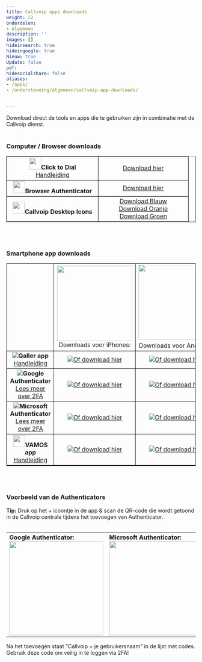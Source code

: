 ```yaml
---
title: Callvoip apps downloads
weight: 22
onderdelen:
- Algemeen
description: ''
images: []
hideinsearch: true
hideingoogle: true
Nieuw: true
Update: false
pdf: 
hidesocialshare: false
aliases:
- /apps/
- /ondersteuning/algemeen/callvoip-app-downloads/


---
```

Download direct de tools en apps die te gebruiken zijn in combinatie met de Callvoip dienst.<br><br>
<h3>Computer / Browser downloads</h3>
<table border="1" cellpadding="10">
<tr>
<td style="border: 1px solid black;" width="226px"><center><img src="https://lh3.googleusercontent.com/hnPEM81dFb18FlOTGYv54Rnc2i1b5yOVMItuNog4rqduciO8nLhylJ1JuXeSBij7AT1K1owFctZkjI0GRAhEzyjStg=w128-h128-e365-rj-sc0x00ffffff" width="32px" height="32px"><b>Click to Dial</b><br><a href="https://www.callvoip.nl/ondersteuning/integraties/click-to-dial/">Handleiding</a></center></td>
<td style="border: 1px solid black;" width="223px"><center><a href="https://chrome.google.com/webstore/detail/callvoip-click-to-dial/hnjepanannlajhppemgdmcjjpimlhkgm?hl=nl" target="_blank">Download hier</a></center></td>
</tr>
<tr>
<td style="border: 1px solid black;" width="226px"><center><img src="https://lh3.googleusercontent.com/LEgohRXYMasRoU-SXiJrkH_LsMMMgpKERWbOCpofID-cbbtKm4DjovRnDo2eiyvWBGcOUSjvQmBPOGKJW7g8y1aJCw=w128-h128-e365-rj-sc0x00ffffff" width="32px" height="32px"><b>Browser Authenticator</b></center></td>
<td style="border: 1px solid black;" width="223px"><center><a href="https://chrome.google.com/webstore/detail/authenticator/bhghoamapcdpbohphigoooaddinpkbai" target="_blank">Download hier</a></center></td>
</tr>
<tr>
<td style="border: 1px solid black;" width="226px"><center><img src="https://files.callvoip.nl/downloads/ico-blue.ico" width="32px" height="32px"><b>Callvoip Desktop Icons</b></center></td>
<td style="border: 1px solid black;" width="223px"><center><a href="https://callvoip.nl/ico1" target="_blank">Download Blauw</a><br><a href="https://callvoip.nl/ico2" target="_blank">Download Oranje</a><br><a href="https://callvoip.nl/ico3" target="_blank">Download Groen</a></center></td>
</tr>
</table>
<br><br>
<h3>Smartphone app downloads</h3>
<table border="1" cellpadding="10">
<tbody>
<tr>
<td>&nbsp;</td>
<td style="border: 1px solid black;"><center><img src="https://res.cloudinary.com/callvoip/image/upload/v1686299047/App-Stroe.png" width="200px">Downloads voor iPhones:</center></td>
<td style="border: 1px solid black;"><center><img src="https://res.cloudinary.com/callvoip/image/upload/v1686299047/googleplay_zhcnme.png" width="200px" style="padding-bottom: 5px;">Downloads voor Androids:</center></td>
</tr>
<tr>
<td style="border: 1px solid black;"><center><img src="https://res.cloudinary.com/callvoip/image/upload/v1686299047/qaller2fa.png"><b>Qaller app</b><br><a href="https://www.callvoip.nl/ondersteuning/simmpl-functionaliteiten/qaller-app/">Handleiding</a></center></td>
<td style="border: 1px solid black;"><center><img src="https://res.cloudinary.com/callvoip/image/upload/v1690890155/qaller-apple.png"><a href="https://apps.apple.com/nl/app/qaller/id1140548146" target="_blank">Of download hier</a></center></td>
<td style="border: 1px solid black;"><center><img src="https://res.cloudinary.com/callvoip/image/upload/v1690891028/qaller-google.png"><a href="https://play.google.com/store/apps/details?id=com.digifoon.qaller&hl=nl" target="_blank">Of download hier</a></center></td>
</tr>
<tr>
<td style="border: 1px solid black;"><center><img src="https://res.cloudinary.com/callvoip/image/upload/v1686299047/googleauth2.png"><b>Google Authenticator</b><br><a href="https://www.callvoip.nl/2fa-tips/">Lees meer over 2FA</a></center></td>
<td style="border: 1px solid black;"><center><img src="https://res.cloudinary.com/callvoip/image/upload/v1690890485/google-apple.png"><a href="https://apps.apple.com/us/app/google-authenticator/id388497605" target="_blank">Of download hier</a></center></td>
<td style="border: 1px solid black;"><center><img src="https://res.cloudinary.com/callvoip/image/upload/v1690891028/google-google.png"><a href="https://play.google.com/store/apps/details?id=com.google.android.apps.authenticator2&hl=en&gl=US&pli=1" target="_blank">Of download hier</a></center></td>
</tr>
<tr>
<td style="border: 1px solid black;"><center><img src="https://res.cloudinary.com/callvoip/image/upload/v1686299047/micro2fa.png"><b>Microsoft Authenticator</b><br><a href="https://www.callvoip.nl/2fa-tips/">Lees meer over 2FA</a></center></td>
<td style="border: 1px solid black;"><center><img src="https://res.cloudinary.com/callvoip/image/upload/v1690890485/microsoft-apple2.png"><a href="https://apps.apple.com/us/app/microsoft-authenticator/id983156458" target="_blank">Of download hier</a></center></td>
<td style="border: 1px solid black;"><center><img src="https://res.cloudinary.com/callvoip/image/upload/v1690891028/microsoft-google.png"><a href="https://play.google.com/store/apps/details?id=com.azure.authenticator&hl=en&gl=US" target="_blank">Of download hier</a></center></td>
</tr>
<tr>
<td style="border: 1px solid black;"><center><img src="https://res.cloudinary.com/callvoip/image/upload/v1686299047/vamos_fupe0q.png" width="32px"><b>VAMOS app</b><br><a href="https://www.callvoip.nl/ondersteuning/vast-mobiel/vast-mobiel-handleiding/">Handleiding</a></center></td>
<td style="border: 1px solid black;"><center><img src="https://res.cloudinary.com/callvoip/image/upload/v1690890485/vamos-apple.png"><a href="https://apps.apple.com/nl/app/vamos-vast-mobiel/id1449692498" target="_blank">Of download hier</a></center></td>
<td style="border: 1px solid black;"><center><img src="https://res.cloudinary.com/callvoip/image/upload/v1690891028/vamos-google.png"><a href="https://play.google.com/store/apps/details?id=com.digifoon.fmc" target="_blank">Of download hier</a></center></td>
</tr>
</tbody>
</table>
<br><br>
<h3>Voorbeeld van de Authenticators</h3>
<b>Tip:</b> Druk op het + icoontje in de app & scan de QR-code die wordt getoond in de Callvoip centrale tijdens het toevoegen van Authenticator.<br><br>
<table cellpadding="10">
<tr>
<td><b>Google Authenticator:</b><br><img src="https://res.cloudinary.com/callvoip/image/upload/v1691051265/Google_Auth-example.png" width="250px"></td>
<td><b>Microsoft Authenticator:</b><br><img src="https://res.cloudinary.com/callvoip/image/upload/v1691051265/microsoft_Auth-example.png" width="250px"></td>
<td><b>Microsoft Authenticator:</b><br><img src="https://res.cloudinary.com/callvoip/image/upload/v1691051265/microsoft_Auth-example2.png" width="250px"></td>
</tr>
</table>
Na het toevoegen staat "Callvoip + je gebruikersnaam" in de lijst met codes. Gebruik deze code om veilig in te loggen via 2FA!
